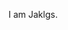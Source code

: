 I am Jaklgs.


<!---
jaklgs/jaklgs is a ✨ special ✨ repository because its `README.md` (this file) appears on your GitHub profile.
You can click the Preview link to take a look at your changes.
--->
